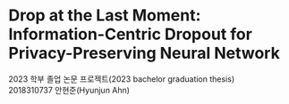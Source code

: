 # Drop at the Last Moment: Information-Centric Dropout for Privacy-Preserving Neural Network
2023 학부 졸업 논문 프로젝트(2023 bachelor graduation thesis)  
2018310737 안현준(Hyunjun Ahn)
